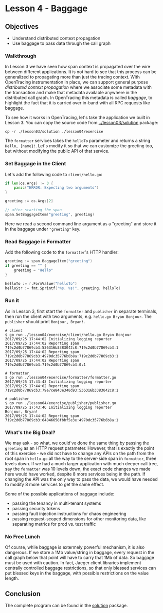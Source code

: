 # Lesson 4 - Baggage

## Objectives

* Understand distributed context propagation
* Use baggage to pass data through the call graph

### Walkthrough

In Lesson 3 we have seen how span context is propagated over the wire between different applications.
It is not hard to see that this process can be generalized to propagating more than just the tracing context.
With OpenTracing instrumentation in place, we can support general purpose _distributed context propagation_
where we associate some metadata with the transaction and make that metadata available anywhere in the
distributed call graph. In OpenTracing this metadata is called _baggage_, to highlight the fact that
it is carried over in-band with all RPC requests like baggage.

To see how it works in OpenTracing, let's take the application we built in Lesson 3. You can copy the source
code from [../lesson03/solution](../lesson03/solution) package:

```
cp -r ./lesson03/solution ./lesson04/exercise
```

The `formatter` services takes the `helloTo` parameter and returns a string `Hello, {name}!`. Let's modify
it so that we can customize the greeting too, but without modifying the public API of that service.

### Set Baggage in the Client

Let's add the following code to `client/hello.go`:

```go
if len(os.Args) != 3 {
    panic("ERROR: Expecting two arguments")
}

greeting := os.Args[2]

// after starting the span
span.SetBaggageItem("greeting", greeting)
```

Here we read a second command line argument as a "greeting" and store it in the baggage under `"greeting"` key.

### Read Baggage in Formatter

Add the following code to the `formatter`'s HTTP handler:

```go
greeting := span.BaggageItem("greeting")
if greeting == "" {
    greeting = "Hello"
}

helloTo := r.FormValue("helloTo")
helloStr := fmt.Sprintf("%s, %s!", greeting, helloTo)
```

### Run it

As in Lesson 3, first start the `formatter` and `publisher` in separate terminals, then run the client
with two arguments, e.g. `hello.go Bryan Bonjour`. The `publisher` should print `Bonjour, Bryan!`.

```
# client
$ go run ./lesson04/exercise/client/hello.go Bryan Bonjour
2017/09/25 17:44:02 Initializing logging reporter
2017/09/25 17:44:02 Reporting span 719c2d0b77869cb3:536316b3383042c8:719c2d0b77869cb3:1
2017/09/25 17:44:02 Reporting span 719c2d0b77869cb3:4970dc35776b6b8a:719c2d0b77869cb3:1
2017/09/25 17:44:02 Reporting span 719c2d0b77869cb3:719c2d0b77869cb3:0:1

# formatter
$ go run ./lesson04/exercise/formatter/formatter.go
2017/09/25 17:43:43 Initializing logging reporter
2017/09/25 17:44:02 Reporting span 719c2d0b77869cb3:79e7ce843e340d93:536316b3383042c8:1

# publisher
$ go run ./lesson04/exercise/publisher/publisher.go
2017/09/25 17:43:46 Initializing logging reporter
Bonjour, Bryan!
2017/09/25 17:44:02 Reporting span 719c2d0b77869cb3:64846658fbbf5e3e:4970dc35776b6b8a:1
```

### What's the Big Deal?

We may ask - so what, we could've done the same thing by passing the `greeting` as an HTTP request parameter.
However, that is exactly the point of this exercise - we did not have to change any APIs on the path from
the root span in `hello.go` all the way to the server-side span in `formatter`, three levels down.
If we had a much larger application with much deeper call tree, say the `formatter` was 10 levels down,
the exact code changes we made here would have worked, despite 8 more services being in the path.
If changing the API was the only way to pass the data, we would have needed to modify 8 more services
to get the same effect.

Some of the possible applications of baggage include:

  * passing the tenancy in multi-tenant systems
  * passing security tokens
  * passing fault injection instructions for chaos engineering
  * passing request-scoped dimensions for other monitoring data, like separating metrics for prod vs. test traffic


### No Free Lunch

Of course, while baggage is extermely powerful mechanism, it is also dangerous. If we store a 1Mb value/string
in baggage, every request in the call graph below that point will have to carry that 1Mb of data. So baggage
must be used with caution. In fact, Jaeger client libraries implement centrally controlled baggage restrictions,
so that only blessed services can put blessed keys in the baggage, with possible restrictions on the value length.

## Conclusion

The complete program can be found in the [solution](./solution) package. 
